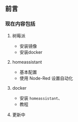 ## 前言

### 现在内容包括
1. 树莓派
    - 安装镜像
    - 安装docker  
  
2. homeassistant
    - 基本配置
    - 使用 Node-Red 设置自动化

3. docker
    - 安装 ``homeassistant``、
    - 教程
  
4. 更新中
